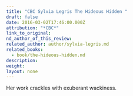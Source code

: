 ```yaml
---
title: "CBC Sylvia Legris The Hideous Hidden "
draft: false
date: 2016-03-02T17:46:00.000Z
attribution: "*CBC*"
link_to_original:
nd_author_of_this_review:
related_author: author/sylvia-legris.md
related_books:
  - book/the-hideous-hidden.md
description:
weight:
layout: none
---
```

Her work crackles with exuberant wackiness.

